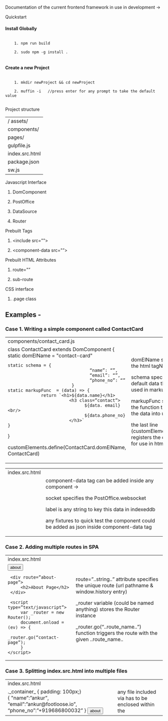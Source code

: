 Documentation of the current frontend framework in use in development → 


Quickstart <br/>

  <h4>Install Globally</h4>
  <code>
    1. npm run build
  </code>
  <code>
    2. sudo npm -g install .
  </code>

  <h4>Create a new Project</h4>
  <code>
    1. mkdir newProject && cd newProject
  </code>
  <code>
    2. muffin -i   //press enter for any prompt to take the default value 
  </code>


Project structure 

  
<table>
  <tr>
    <td>/ 
      assets/
    </td>
  </tr>
  <tr>
    <td>
        components/
    </td>
  </tr>
  <tr>
    <td>
        pages/
    </td>
  </tr>
  <tr>
    <td>
        gulpfile.js
    </td>
  </tr>
  <tr>
    <td>
        index.src.html
    </td>
  </tr>
  <tr>
    <td>
        package.json
    </td>
  </tr>
  <tr>
    <td>
        sw.js
    </td>
  </tr>
</table>


Javascript Interface

1. DomComponent

2. PostOffice

3. DataSource

4. Router

Prebuilt Tags

1. <include src="”></include>

2. <component-data src="”></component-data>

Prebuilt HTML Attributes 

1. route="<string>”

2. sub-route

CSS interface

1. .page class

## Examples -

### Case 1. Writing a simple component called ContactCard

<table>
  <tr>
    <td>components/contact_card.js</td>
    <td></td>
  </tr>
  <tr>
    <td>class ContactCard extends DomComponent {
    static domElName = "contact-card"   
    
    static schema = {
                                    “name”: “”, 
                                    “email”: “”, 
                                    “phone_no”: “”
                             }
    static markupFunc  = (data) => { 
                 return `<h1>${data.name}</h1>
                            <h3 class=”contact”>
                                  ${data. email} <br/> 
                                  ${data.phone_no}
                            </h3>`
    }

}

customElements.define(ContactCard.domElName, ContactCard)</td>
    <td>domElName specifies the html tagName

schema specifies the default data that will be used in markupFunc 

markupFunc specifies the function that renders the data into ui

the last line (customElements.define) registers the component for use in html/dom</td>
  </tr>
</table>




<table>
  <tr>
    <td>index.src.html</td>
    <td></td>
  </tr>
  <tr>
    <td><html>
   <head>
   </head>

<body>
    <div class="....”>
<contact-card>
     <component-data socket=”” label=””>
               {
                    "name”:”ankur”,                      
                    “email”:”ankur@footloose.io”, 
                    “phone_no”:”+919686800032”
               } 
      </component-data>
</contact-card>
    </div>
</body></td>
    <td>component-data tag can be added inside any component → 

socket specifies the PostOffice.websocket

label is any string to key this data in indexeddb 

any fixtures to quick test the component could be added as json inside component-data tag</td>
  </tr>
</table>


### Case 2. Adding multiple routes in SPA

<table>
  <tr>
    <td>index.src.html</td>
    <td></td>
  </tr>
  <tr>
    <td><html>
   <head>
   </head>

<body>
    <div route="contact-page””>
<contact-card>
     <component-data socket=”” label=””>
               {
                    "name”:”ankur”,                      
                    “email”:”ankur@footloose.io”, 
                    “phone_no”:”+919686800032”
               } 
      </component-data>
</contact-card>

<button onclick=”_router.go(‘about-page’)”>
     about
</button>
    </div>
 
     <div route=”about-page”>
         <h2>About Page</h2>
     </div>

     <script type=”text/javascript”>
         var _router = new Router();
         document.onload = (ev) => {
             _router.go(“contact-page”);
         }
    </script>
</body> </td>
    <td>route=”..string..” attribute specifies the unique route (url pathname & window.history entry)

_router variable (could be named anything) stores the Router instance

_router.go(“..route_name..”) function triggers the route with the given ..route_name..</td>
  </tr>
</table>


### Case 3. Splitting index.src.html into multiple files

<table>
  <tr>
    <td>index.src.html</td>
    <td></td>
  </tr>
  <tr>
    <td><html>
   <head>
   </head>

<body>
    <div route="contact-page””>
         <include src=”pages/contact.html”></include>
    </div>
 
     <div route=”about-page”>
          <include src=”pages/about.html”></include>
     </div>

     <script type=”text/javascript”>
         var _router = new Router();
         document.onload = (ev) => {
             _router.go("contact-page”);
         }
    </script>
</body> </td>
    <td><include src=”...”> tag loads the html template file at the path specified in its src attribute</td>
  </tr>
</table>


<table>
  <tr>
    <td>pages/contact.html</td>
    <td></td>
  </tr>
  <tr>
    <td><template>
            <style type="text/css”>
                   ._container_ { padding: 100px;}
            </style>
<div class=”_container_”>
<contact-card>
<component-data socket=”” label=””>
               {
                    "name”:”ankur”,                      
                    “email”:”ankur@footloose.io”, 
                    “phone_no”:”+919686800032”
               } 
 </component-data>
</contact-card>

<button onclick=”_router.go(‘about-page’)”>
     about
</button>
           </div>
</template></td>
    <td>any file included via <include src=”....”> has to be enclosed within the <template> tag; that can contain html, css & javascript.</td>
  </tr>
</table>


